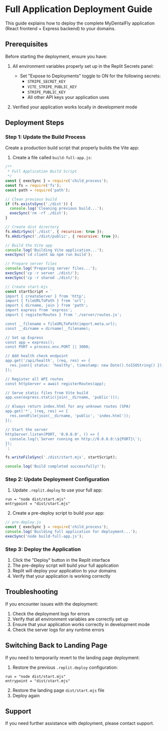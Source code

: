 # Full Application Deployment Guide

This guide explains how to deploy the complete MyDentalFly application (React frontend + Express backend) to your domains.

## Prerequisites

Before starting the deployment, ensure you have:

1. All environment variables properly set up in the Replit Secrets panel:
   - Set "Expose to Deployments" toggle to ON for the following secrets:
     - `STRIPE_SECRET_KEY`
     - `VITE_STRIPE_PUBLIC_KEY`
     - `STRIPE_PUBLIC_KEY`
     - All other API keys your application uses

2. Verified your application works locally in development mode

## Deployment Steps

### Step 1: Update the Build Process

Create a production build script that properly builds the Vite app:

1. Create a file called `build-full-app.js`:

```javascript
/**
 * Full Application Build Script
 */
const { execSync } = require('child_process');
const fs = require('fs');
const path = require('path');

// Clean previous build
if (fs.existsSync('./dist')) {
  console.log('Cleaning previous build...');
  execSync('rm -rf ./dist');
}

// Create dist directory
fs.mkdirSync('./dist', { recursive: true });
fs.mkdirSync('./dist/public', { recursive: true });

// Build the Vite app
console.log('Building Vite application...');
execSync('cd client && npm run build');

// Prepare server files
console.log('Preparing server files...');
execSync('cp -r server ./dist/');
execSync('cp -r shared ./dist/');

// Create start.mjs
const startScript = `
import { createServer } from 'http';
import { fileURLToPath } from 'url';
import { dirname, join } from 'path';
import express from 'express';
import { registerRoutes } from './server/routes.js';

const __filename = fileURLToPath(import.meta.url);
const __dirname = dirname(__filename);

// Set up Express
const app = express();
const PORT = process.env.PORT || 3000;

// Add health check endpoint
app.get('/api/health', (req, res) => {
  res.json({ status: 'healthy', timestamp: new Date().toISOString() });
});

// Register all API routes
const httpServer = await registerRoutes(app);

// Serve static files from Vite build
app.use(express.static(join(__dirname, 'public')));

// Always return index.html for any unknown routes (SPA)
app.get('*', (req, res) => {
  res.sendFile(join(__dirname, 'public', 'index.html'));
});

// Start the server
httpServer.listen(PORT, '0.0.0.0', () => {
  console.log(\`Server running on http://0.0.0.0:\${PORT}\`);
});
`;

fs.writeFileSync('./dist/start.mjs', startScript);

console.log('Build completed successfully!');
```

### Step 2: Update Deployment Configuration

1. Update `.replit.deploy` to use your full app:

```
run = "node dist/start.mjs"
entrypoint = "dist/start.mjs"
```

2. Create a pre-deploy script to build your app:

```javascript
// pre-deploy.js
const { execSync } = require('child_process');
console.log('Building full application for deployment...');
execSync('node build-full-app.js');
```

### Step 3: Deploy the Application

1. Click the "Deploy" button in the Replit interface
2. The pre-deploy script will build your full application
3. Replit will deploy your application to your domains
4. Verify that your application is working correctly

## Troubleshooting

If you encounter issues with the deployment:

1. Check the deployment logs for errors
2. Verify that all environment variables are correctly set up
3. Ensure that your application works correctly in development mode
4. Check the server logs for any runtime errors

## Switching Back to Landing Page

If you need to temporarily revert to the landing page deployment:

1. Restore the previous `.replit.deploy` configuration:
```
run = "node dist/start.mjs"
entrypoint = "dist/start.mjs"
```

2. Restore the landing page `dist/start.mjs` file
3. Deploy again

## Support

If you need further assistance with deployment, please contact support.